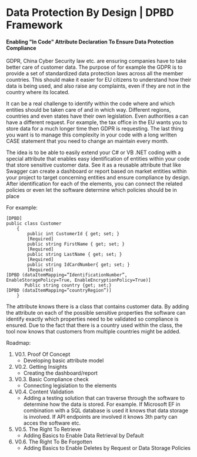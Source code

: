 # Data Protection By Design | DPBD Framework
#### Enabling "In Code" Attribute Declaration To Ensure Data Protection Compliance

GDPR, China Cyber Security law etc. are ensuring companies have to take better care of customer data. The purpose of for example the GDPR is to provide a set of standardized data protection laws across all the member countries. This should make it easier for EU citizens to understand how their data is being used, and also raise any complaints, even if they are not in the country where its located.

It can be a real challenge to identify within the code where and which entities should be taken care of and in which way. Different regions, countries and even states have their own legislation. Even authorities a can have a different request. For example, the tax office in the EU wants you to store data for a much longer time then GDPR is requesting.  The last thing you want is to manage this complexity in your code with a long written CASE statement that you need to change an maintain every month.

The idea is to be able to easily extend your C# or VB .NET coding with a special attribute that enables easy identification of entities within your code that store sensitive customer data. See it as a reusable attribute that like Swagger can create a dashboard or report based on market entities within your project to target concerning entities and ensure compliance by design. After identification for each of the elements, you can connect the related policies or even let the software determine which policies should be in place

For example:

```
[DPBD]
public class Customer
    {
        public int CustomerId { get; set; }
        [Required]
        public string FirstName { get; set; }
        [Required]
        public string LastName { get; set; }
        [Required]
        public string IdCardNumber{ get; set; }
        [Required]
[DPBD (dataItemMapping=”IdentificationNumber”, EnableStoragePolicy=True, EnableEncryptionPolicy=True)]
       Public string country {get; set;}
[DPBD (dataItemMapping=”countryRegion”)]
    }
```

The attribute knows there is a class that contains customer data. By adding the attribute on each of the possible sensitive properties the software can identify exactly which properties need to be validated so compliance is ensured. Due to the fact that there is a country used within the class, the tool now knows that customers from multiple countries might be added.

Roadmap:
1. V0.1. Proof Of Concept
     - Developing basic attribute model
2. V0.2. Getting Insights
     - Creating the dashboard/report
3. V0.3. Basic Compliance check
     - Connecting legislation to the elements
4. V0.4. Content Validation
     - Adding a testing solution that can traverse through the software to determine how the data is stored. For example. If Microsoft EF in combination with a SQL database is used it knows that data storage is involved. If API endpoints are involved it knows 3th party can acces the software etc.
5. V0.5. The Right To Retrieve
     - Adding Basics to Enable Data Retrieval by Default
6. V0.6. The Right To Be Forgotten
     - Adding Basics to Enable Deletes by Request or Data Storage Policies
